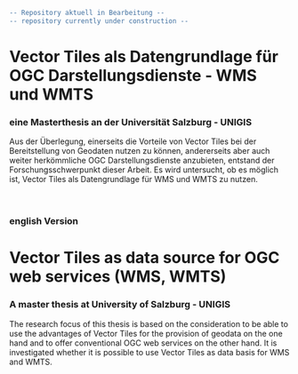 ```diff
-- Repository aktuell in Bearbeitung --
-- repository currently under construction --
```
# Vector Tiles als Datengrundlage für OGC Darstellungsdienste - WMS und WMTS
### eine Masterthesis an der Universität Salzburg - UNIGIS

Aus der Überlegung, einerseits die Vorteile von Vector Tiles bei der Bereitstellung von Geodaten nutzen zu können, andererseits aber auch weiter herkömmliche OGC Darstellungsdienste anzubieten, entstand der Forschungsschwerpunkt dieser Arbeit. Es wird untersucht, ob es möglich ist, Vector Tiles als Datengrundlage für WMS und WMTS zu nutzen.
<br/>
<br/>
<br/>
### english Version
# Vector Tiles as data source for OGC web services (WMS, WMTS)
### A master thesis at University of Salzburg - UNIGIS

The research focus of this thesis is based on the consideration to be able to use the advantages of Vector Tiles for the provision of geodata on the one hand and to offer conventional OGC web services on the other hand. It is investigated whether it is possible to use Vector Tiles as data basis for WMS and WMTS. 
